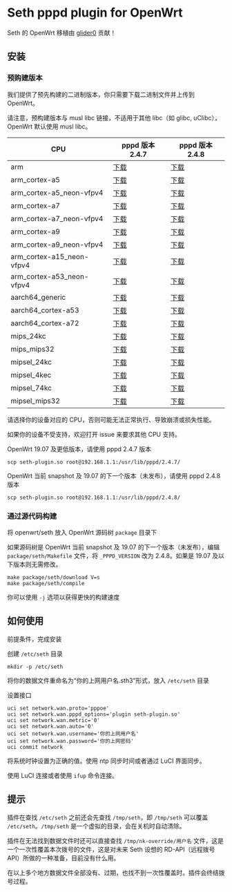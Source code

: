 # Seth pppd plugin for OpenWrt

Seth 的 OpenWrt 移植由 [glider0](https://github.com/glider0) 贡献！

## 安装

### 预购建版本

我们提供了预先构建的二进制版本，你只需要下载二进制文件并上传到 OpenWrt。

请注意，预构建版本与 musl libc 链接，不适用于其他 libc（如 glibc, uClibc），OpenWrt 默认使用 musl libc。

CPU|pppd 版本 2.4.7|pppd 版本 2.4.8
-|-|-
arm|[下载](https://seth-nk.github.io/openwrt-plugin-builds/pppd2.4.7/arm/seth-plugin.so)|[下载](https://seth-nk.github.io/openwrt-plugin-builds/pppd2.4.8/arm/seth-plugin.so)
arm_cortex-a5|[下载](https://seth-nk.github.io/openwrt-plugin-builds/pppd2.4.7/arm_cortex-a5/seth-plugin.so)|[下载](https://seth-nk.github.io/openwrt-plugin-builds/pppd2.4.8/arm_cortex-a5/seth-plugin.so)
arm_cortex-a5_neon-vfpv4|[下载](https://seth-nk.github.io/openwrt-plugin-builds/pppd2.4.7/arm_cortex-a5_neon-vfpv4/seth-plugin.so)|[下载](https://seth-nk.github.io/openwrt-plugin-builds/pppd2.4.8/arm_cortex-a5_neon-vfpv4/seth-plugin.so)
arm_cortex-a7|[下载](https://seth-nk.github.io/openwrt-plugin-builds/pppd2.4.7/arm_cortex-a7/seth-plugin.so)|[下载](https://seth-nk.github.io/openwrt-plugin-builds/pppd2.4.8/arm_cortex-a7/seth-plugin.so)
arm_cortex-a7_neon-vfpv4|[下载](https://seth-nk.github.io/openwrt-plugin-builds/pppd2.4.7/arm_cortex-a7_neon-vfpv4/seth-plugin.so)|[下载](https://seth-nk.github.io/openwrt-plugin-builds/pppd2.4.8/arm_cortex-a7_neon-vfpv4/seth-plugin.so)
arm_cortex-a9|[下载](https://seth-nk.github.io/openwrt-plugin-builds/pppd2.4.7/arm_cortex-a9/seth-plugin.so)|[下载](https://seth-nk.github.io/openwrt-plugin-builds/pppd2.4.8/arm_cortex-a9/seth-plugin.so)
arm_cortex-a9_neon-vfpv4|[下载](https://seth-nk.github.io/openwrt-plugin-builds/pppd2.4.7/arm_cortex-a9_neon-vfpv4/seth-plugin.so)|[下载](https://seth-nk.github.io/openwrt-plugin-builds/pppd2.4.8/arm_cortex-a9_neon-vfpv4/seth-plugin.so)
arm_cortex-a15_neon-vfpv4|[下载](https://seth-nk.github.io/openwrt-plugin-builds/pppd2.4.7/arm_cortex-a15_neon-vfpv4/seth-plugin.so)|[下载](https://seth-nk.github.io/openwrt-plugin-builds/pppd2.4.8/arm_cortex-a15_neon-vfpv4/seth-plugin.so)
arm_cortex-a53_neon-vfpv4|[下载](https://seth-nk.github.io/openwrt-plugin-builds/pppd2.4.7/arm_cortex-a53_neon-vfpv4/seth-plugin.so)|[下载](https://seth-nk.github.io/openwrt-plugin-builds/pppd2.4.8/arm_cortex-a53_neon-vfpv4/seth-plugin.so)
aarch64_generic|[下载](https://seth-nk.github.io/openwrt-plugin-builds/pppd2.4.7/aarch64_generic/seth-plugin.so)|[下载](https://seth-nk.github.io/openwrt-plugin-builds/pppd2.4.8/aarch64_generic/seth-plugin.so)
aarch64_cortex-a53|[下载](https://seth-nk.github.io/openwrt-plugin-builds/pppd2.4.7/aarch64_cortex-a53/seth-plugin.so)|[下载](https://seth-nk.github.io/openwrt-plugin-builds/pppd2.4.8/aarch64_cortex-a53/seth-plugin.so)
aarch64_cortex-a72|[下载](https://seth-nk.github.io/openwrt-plugin-builds/pppd2.4.7/aarch64_cortex-a72/seth-plugin.so)|[下载](https://seth-nk.github.io/openwrt-plugin-builds/pppd2.4.8/aarch64_cortex-a72/seth-plugin.so)
mips_24kc|[下载](https://seth-nk.github.io/openwrt-plugin-builds/pppd2.4.7/mips_24kc/seth-plugin.so)|[下载](https://seth-nk.github.io/openwrt-plugin-builds/pppd2.4.8/mips_24kc/seth-plugin.so)
mips_mips32|[下载](https://seth-nk.github.io/openwrt-plugin-builds/pppd2.4.7/mips_mips32/seth-plugin.so)|[下载](https://seth-nk.github.io/openwrt-plugin-builds/pppd2.4.8/mips_mips32/seth-plugin.so)
mipsel_24kc|[下载](https://seth-nk.github.io/openwrt-plugin-builds/pppd2.4.7/mipsel_24kc/seth-plugin.so)|[下载](https://seth-nk.github.io/openwrt-plugin-builds/pppd2.4.8/mipsel_24kc/seth-plugin.so)
mipsel_4kec|[下载](https://seth-nk.github.io/openwrt-plugin-builds/pppd2.4.7/mipsel_4kec/seth-plugin.so)|[下载](https://seth-nk.github.io/openwrt-plugin-builds/pppd2.4.8/mipsel_4kec/seth-plugin.so)
mipsel_74kc|[下载](https://seth-nk.github.io/openwrt-plugin-builds/pppd2.4.7/mipsel_74kc/seth-plugin.so)|[下载](https://seth-nk.github.io/openwrt-plugin-builds/pppd2.4.8/mipsel_74kc/seth-plugin.so)
mipsel_mips32|[下载](https://seth-nk.github.io/openwrt-plugin-builds/pppd2.4.7/mipsel_mips32/seth-plugin.so)|[下载](https://seth-nk.github.io/openwrt-plugin-builds/pppd2.4.8/mipsel_mips32/seth-plugin.so)


请选择你的设备对应的 CPU，否则可能无法正常执行、导致崩溃或损失性能。

如果你的设备不受支持，欢迎打开 issue 来要求其他 CPU 支持。

OpenWrt 19.07 及更低版本，请使用 pppd 2.4.7 版本

```
scp seth-plugin.so root@192.168.1.1:/usr/lib/pppd/2.4.7/
```

OpenWrt 当前 snapshot 及 19.07 的下一个版本（未发布），请使用 pppd 2.4.8 版本

```
scp seth-plugin.so root@192.168.1.1:/usr/lib/pppd/2.4.8/
```

### 通过源代码构建

将 openwrt/seth 放入 OpenWrt 源码树 `package` 目录下

如果源码树是 OpenWrt 当前 snapshot 及 19.07 的下一个版本（未发布），编辑 `package/seth/Makefile` 文件，将 `_PPPD_VERSION` 改为 2.4.8。如果是 19.07 及以下版本则无需修改。

```
make package/seth/download V=s
make package/seth/compile
```

你可以使用 `-j` 选项以获得更快的构建速度

## 如何使用

前提条件，完成安装

创建 `/etc/seth` 目录

```
mkdir -p /etc/seth
```

将你的数据文件重命名为“你的上网用户名.sth3”形式，放入 `/etc/seth` 目录

设置接口

```
uci set network.wan.proto='pppoe'
uci set network.wan.pppd_options='plugin seth-plugin.so'
uci set network.wan.metric='0'
uci set network.wan.auto='0'
uci set network.wan.username='你的上网用户名'
uci set network.wan.password='你的上网密码'
uci commit network
```

将系统时钟设置为正确的值。使用 ntp 同步时间或者通过 LuCI 界面同步。

使用 LuCI 连接或者使用 `ifup` 命令连接。

## 提示

插件在查找 `/etc/seth` 之前还会先查找 `/tmp/seth`，即 `/tmp/seth` 可以覆盖 `/etc/seth`。`/tmp/seth` 是一个虚拟的目录，会在关机时自动清除。

插件在无法找到数据文件时还可以直接查找 `/tmp/nk-override/用户名` 文件，这是一个一次性覆盖本次拨号的文件，这是对未来 Seth 设想的 RD-API（远程拨号 API）所做的一种准备，目前没有什么用。

在以上多个地方数据文件全部没有、过期，也找不到一次性覆盖时。插件会终结拨号过程。
